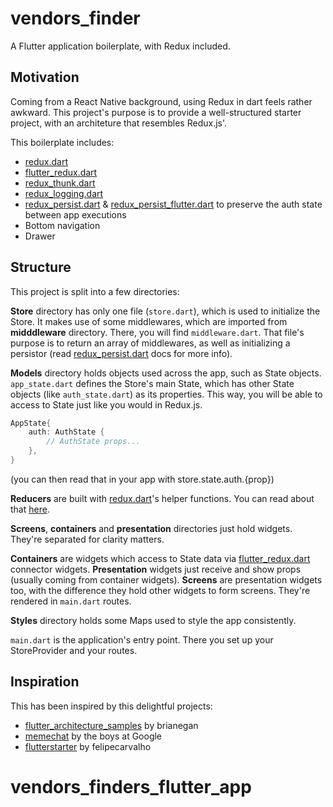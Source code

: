 # vendors_finder

A Flutter application boilerplate, with Redux included.

## Motivation

Coming from a React Native background, using Redux in dart feels rather awkward. This project's purpose is to provide a well-structured starter project, with an architeture that resembles Redux.js'.

This boilerplate includes:

* [redux.dart](https://pub.dartlang.org/packages/redux)
* [flutter_redux.dart](https://pub.dartlang.org/packages/flutter_redux)
* [redux_thunk.dart](https://pub.dartlang.org/packages/redux_thunk)
* [redux_logging.dart](https://pub.dartlang.org/packages/redux_logging)
* [redux_persist.dart](https://pub.dartlang.org/packages/redux_persist) & [redux_persist_flutter.dart](https://pub.dartlang.org/packages/redux_persist_flutter) to preserve the auth state between app executions
* Bottom navigation
* Drawer

## Structure

This project is split into a few directories:

**Store** directory has only one file (`store.dart`), which is used to initialize the Store. It makes use of some middlewares, which are imported from **midddleware** directory. There, you will find `middleware.dart`. That file's purpose is to return an array of middlewares, as well as initializing a persistor (read [redux_persist.dart](https://pub.dartlang.org/packages/redux_persist) docs for more info).

**Models** directory holds objects used across the app, such as State objects. 
`app_state.dart` defines the Store's main State, which has other State objects (like `auth_state.dart`) as its properties. This way, you will be able to access to State just like you would in Redux.js. 

```dart
AppState{
    auth: AuthState {
        // AuthState props...   
    },
}
```

(you can then read that in your app with store.state.auth.{prop})

**Reducers** are built with [redux.dart](https://pub.dartlang.org/packages/redux)'s helper functions. You can read about that [here](https://github.com/johnpryan/redux.dart/blob/master/doc/combine_reducers.md).

**Screens**, **containers** and **presentation** directories just hold widgets. They're separated for clarity matters. 

**Containers** are widgets which access to State data via [flutter_redux.dart](https://pub.dartlang.org/packages/flutter_redux) connector widgets. 
**Presentation** widgets just receive and show props (usually coming from container widgets). 
**Screens** are presentation widgets too, with the difference they hold other widgets to form screens. They're rendered in `main.dart` routes.

**Styles** directory holds some Maps used to style the app consistently.

`main.dart` is the application's entry point. There you set up your StoreProvider and your routes.

## Inspiration

This has been inspired by this delightful projects:

* [flutter_architecture_samples](https://github.com/brianegan/flutter_architecture_samples/blob/master/example/redux) by brianegan
* [memechat](https://github.com/efortuna/memechat/tree/master) by the boys at Google
* [flutterstarter](https://github.com/felipecarvalho/flutterstarter) by felipecarvalho
# vendors_finders_flutter_app
